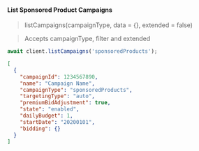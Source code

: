 #### List Sponsored Product Campaigns
> listCampaigns(campaignType, data = {}, extended = false)

> Accepts campaignType, filter and extended

```Javascript
await client.listCampaigns('sponsoredProducts');
```
>
```JSON
[
  {
    "campaignId": 1234567890,
    "name": "Campaign Name",
    "campaignType": "sponsoredProducts",
    "targetingType": "auto",
    "premiumBidAdjustment": true,
    "state": "enabled",
    "dailyBudget": 1,
    "startDate": "20200101",
    "bidding": {}
  }
]
```